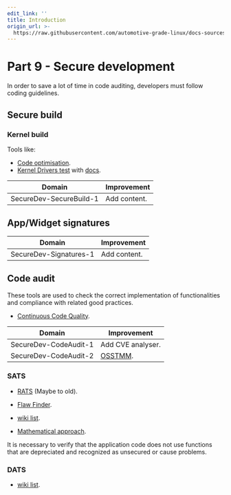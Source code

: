 ```yaml
---
edit_link: ''
title: Introduction
origin_url: >-
  https://raw.githubusercontent.com/automotive-grade-linux/docs-sources/halibut/docs/security-blueprint/part-9/0_Abstract.md
---
```


<!-- WARNING: This file is generated by fetch_docs.js using /home/boron/Documents/AGL/docs-webtemplate/site/_data/tocs/architecture/halibut/security_blueprint-security-blueprint-book.yml -->

# Part 9 - Secure development

In order to save a lot of time in code auditing, developers must follow coding guidelines.

## Secure build

### Kernel build

Tools like:

- [Code optimisation](https://github.com/jduck/lk-reducer).
- [Kernel Drivers test](https://github.com/ucsb-seclab/dr_checker) with [docs](https://www.usenix.org/system/files/conference/usenixsecurity17/sec17-machiry.pdf).

<!-- section-todo -->

Domain                  | Improvement
----------------------- | ------------
SecureDev-SecureBuild-1 | Add content.

<!-- end-section-todo -->

## App/Widget signatures

<!-- section-todo -->

Domain                 | Improvement
---------------------- | ------------
SecureDev-Signatures-1 | Add content.

<!-- end-section-todo -->

## Code audit

These tools are used to check the correct implementation of functionalities and
compliance with related good practices.

- [Continuous Code Quality](https://www.sonarqube.org/).

<!-- section-todo -->

Domain                | Improvement
--------------------- | -----------------------------------------------------
SecureDev-CodeAudit-1 | Add CVE analyser.
SecureDev-CodeAudit-2 | [OSSTMM](http://www.isecom.org/mirror/OSSTMM.3.pdf).

<!-- end-section-todo -->

### SATS

- [RATS](https://github.com/andrew-d/rough-auditing-tool-for-security) (Maybe to old).
- [Flaw Finder](https://www.dwheeler.com/flawfinder/).

- [wiki list](https://en.wikipedia.org/wiki/List_of_tools_for_static_code_analysis).

- [Mathematical approach](https://perso.univ-rennes1.fr/david.lubicz/planches/David_Pichardie.pdf).

It is necessary to verify that the application code does not use functions that
are depreciated and recognized as unsecured or cause problems.

### DATS

- [wiki list](https://en.wikipedia.org/wiki/Dynamic_program_analysis#Example_tools).
